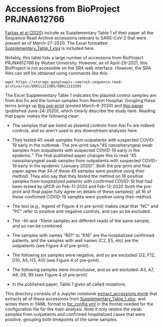 # Accessions from BioProject PRJNA612766

[Farkas et al (2020)](https://peerj.com/articles/9255) include as Supplementary Table 1 of their paper all the Sequence Read Archive accessions relevant to SARS-CoV-2 that were present as of March-27-2020.
The Excel formatted [Supplementary_Table_1.xlsx](Supplementary_Table_1.xlsx) is included here.

Notably, this table lists a large number of accessions from BioProject PRJNA612766 by Wuhan University.
However, as of April-29-2021, this BioProject is not accessible on the SRA web interface.
However, the SRA files can still be obtained using commands like this:

    wget https://storage.googleapis.com/nih-sequence-read-archive/run/SRR11313395/SRR11313395

The Excel Supplementary Table 1 indicates the plasmid control samples are from Aisi Fu and the human samples from Renmin Hospital.
Googling these terms brings up [this pre-print](https://www.medrxiv.org/content/10.1101/2020.03.04.20029538v1) (posted March-6-2020) and [this paper](https://onlinelibrary.wiley.com/doi/full/10.1002/smll.202002169) (published June-24-2020), which clearly describe the study here.
Reading that paper makes the following clear:

 - The samples that are listed as plasmid controls from Aisi Fu are indeed controls, and so aren't used in any downstream analyses here.

 - They tested 45 swab samples from outpatients with suspected COVID-19 early in the outbreak. The pre-print says "45 nasopharyngeal swab samples from outpatients with suspected COVID-19 early in the epidemic." The final published paper changes this to read "45 nasopharyngeal swab samples from outpatients with suspected COVID-19 early in the epidemic (January 2020)". Both the pre-print and final paper agree that 34 of these 45 samples were positive using their method. They also say that they tested the method on 16 positive samples from hospitalized patients with confirmed COVID-19 that had been tested by qPCR on Feb-11-2020 and Feb-12-2020 (both the pre-print and final paper fully agree on details of these samples); all 16 of these confirmed COVID-19 samples were positive using their method.

 - The text (e.g., legend of Figure 4 in pre-print) makes clear that "NC" and "PC" refer to positive and negative controls, and can so be excluded.

 - The -4h and -10min samples are different reads of the same sample, and so can be combined.

 - The samples with names "R01" to "R16" are the hospitalized confirmed patients, and the samples with well names (C2, E5, etc) are the outpatients (see Figure 4 of pre-print).

 - The following six samples were negative, and so are excluded: D2, F12, D10, A5, H3, A10 (see Figure 4 of pre-print).

 - The following samples were inconclusive, and so are excluded: A3, A7, A8, G6, B5 (see Figure 4 of pre-print)

 - In the published paper, Table 1 gives all called mutations.

This directory consists of a Jupyter notebook [extract_accessions.ipynb](extract_accessions.ipynb) that extracts all of these accessions from [Supplementary_Table_1.xlsx](Supplementary_Table_1.xlsx), and writes them in YAML format to [for_config.yml](for_config.yml) in the format needed for the configuration file for the main analysis.
Note it only retains the swab samples from outpatients and confirmed hospitalized cases that were positive, grouping both timepoints of the same samples.
